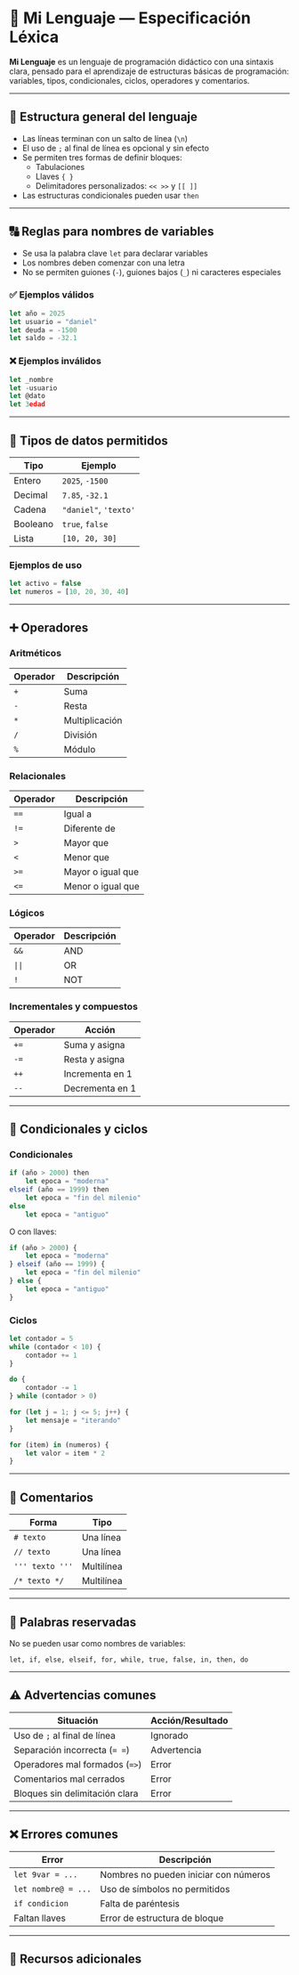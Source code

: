 # 📘 Mi Lenguaje — Especificación Léxica

**Mi Lenguaje** es un lenguaje de programación didáctico con una sintaxis clara, pensado para el aprendizaje de estructuras básicas de programación: variables, tipos, condicionales, ciclos, operadores y comentarios.

---

## 📌 Estructura general del lenguaje

- Las líneas terminan con un salto de línea (`\n`)
- El uso de `;` al final de línea es opcional y sin efecto
- Se permiten tres formas de definir bloques:
  - Tabulaciones
  - Llaves `{ }`
  - Delimitadores personalizados: `<< >>` y `[[ ]]`
- Las estructuras condicionales pueden usar `then`

---

## 🔠 Reglas para nombres de variables

- Se usa la palabra clave `let` para declarar variables
- Los nombres deben comenzar con una letra
- No se permiten guiones (`-`), guiones bajos (`_`) ni caracteres especiales

### ✅ Ejemplos válidos

```javascript
let año = 2025
let usuario = "daniel"
let deuda = -1500
let saldo = -32.1
```

### ❌ Ejemplos inválidos

```javascript
let _nombre
let -usuario
let @dato
let 3edad
```

---

## 🔢 Tipos de datos permitidos

| Tipo     | Ejemplo                 |
|----------|-------------------------|
| Entero   | `2025`, `-1500`         |
| Decimal  | `7.85`, `-32.1`         |
| Cadena   | `"daniel"`, `'texto'`   |
| Booleano | `true`, `false`         |
| Lista    | `[10, 20, 30]`          |

### Ejemplos de uso

```javascript
let activo = false
let numeros = [10, 20, 30, 40]
```

---

## ➕ Operadores

### Aritméticos

| Operador | Descripción     |
|----------|-----------------|
| `+`      | Suma            |
| `-`      | Resta           |
| `*`      | Multiplicación  |
| `/`      | División        |
| `%`      | Módulo          |

### Relacionales

| Operador | Descripción        |
|----------|--------------------|
| `==`     | Igual a            |
| `!=`     | Diferente de       |
| `>`      | Mayor que          |
| `<`      | Menor que          |
| `>=`     | Mayor o igual que  |
| `<=`     | Menor o igual que  |

### Lógicos

| Operador | Descripción |
|----------|-------------|
| `&&`     | AND         |
| `\|\|`   | OR          |
| `!`      | NOT         |

### Incrementales y compuestos

| Operador | Acción           |
|----------|------------------|
| `+=`     | Suma y asigna    |
| `-=`     | Resta y asigna   |
| `++`     | Incrementa en 1  |
| `--`     | Decrementa en 1  |

---

## 🔁 Condicionales y ciclos

### Condicionales

```javascript
if (año > 2000) then
    let epoca = "moderna"
elseif (año == 1999) then
    let epoca = "fin del milenio"
else
    let epoca = "antiguo"
```

O con llaves:

```javascript
if (año > 2000) {
    let epoca = "moderna"
} elseif (año == 1999) {
    let epoca = "fin del milenio"
} else {
    let epoca = "antiguo"
}
```

### Ciclos

```javascript
let contador = 5
while (contador < 10) {
    contador += 1
}

do {
    contador -= 1
} while (contador > 0)

for (let j = 1; j <= 5; j++) {
    let mensaje = "iterando"
}

for (item) in (numeros) {
    let valor = item * 2
}
```

---

## 💬 Comentarios

| Forma           | Tipo       |
|-----------------|------------|
| `# texto`       | Una línea  |
| `// texto`      | Una línea  |
| `''' texto '''` | Multilínea |
| `/* texto */`   | Multilínea |

---

## 🔐 Palabras reservadas

No se pueden usar como nombres de variables:

```
let, if, else, elseif, for, while, true, false, in, then, do
```

---

## ⚠️ Advertencias comunes

| Situación                      | Acción/Resultado        |
|--------------------------------|-------------------------|
| Uso de `;` al final de línea   | Ignorado               |
| Separación incorrecta (`= =`)  | Advertencia            |
| Operadores mal formados (`=>`) | Error                  |
| Comentarios mal cerrados       | Error                  |
| Bloques sin delimitación clara | Error                  |

---

## ❌ Errores comunes

| Error                  | Descripción                              |
|------------------------|------------------------------------------|
| `let 9var = ...`       | Nombres no pueden iniciar con números   |
| `let nombre@ = ...`    | Uso de símbolos no permitidos           |
| `if condicion`         | Falta de paréntesis                     |
| Faltan llaves          | Error de estructura de bloque           |

---

## 🚀 Recursos adicionales


